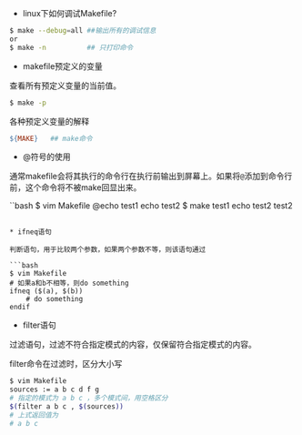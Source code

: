 * linux下如何调试Makefile?

```bash
$ make --debug=all ##输出所有的调试信息
or
$ make -n          ## 只打印命令
```

* makefile预定义的变量

查看所有预定义变量的当前值。

```bash
$ make -p
```

各种预定义变量的解释

```makefile
${MAKE}   ## make命令
```

* @符号的使用

通常makefile会将其执行的命令行在执行前输出到屏幕上。如果将`@`添加到命令行前，这个命令将不被make回显出来。

``bash
$ vim Makefile
@echo test1
echo  test2
$ make
test1
echo test2
test2
```

* ifneq语句

判断语句，用于比较两个参数，如果两个参数不等，则该语句通过

```bash
$ vim Makefile
# 如果a和b不相等，则do something
ifneq ($(a), $(b))
    # do something
endif
```

* filter语句

过滤语句，过滤不符合指定模式的内容，仅保留符合指定模式的内容。

filter命令在过滤时，区分大小写

```bash
$ vim Makefile
sources := a b c d f g
# 指定的模式为 a b c ，多个模式间，用空格区分
$(filter a b c , $(sources))
# 上式返回值为
# a b c
```
